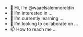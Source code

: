 - 👋 Hi, I’m @waaelsalemnoreldin
- 👀 I’m interested in ...
- 🌱 I’m currently learning ...
- 💞️ I’m looking to collaborate on ...
- 📫 How to reach me ...

<!---
waaelsalemnoreldin/waaelsalemnoreldin is a ✨ special ✨ repository because its `README.md` (this file) appears on your GitHub profile.
You can click the Preview link to take a look at your changes.
--->
